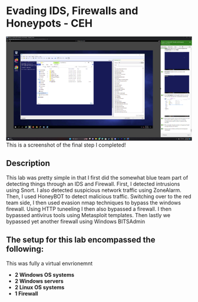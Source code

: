 <h1>Evading IDS, Firewalls and Honeypots - CEH</h1>


![Image Alt](https://github.com/DannyRRios/CEH-Lab-12/blob/e739e6e36aaabb4a034811c437fe9e5350c1eab9/Lab12-1.png)
This is a screenshot of the final step I completed! 

<h2>Description</h2>
This lab was pretty simple in that I first did the somewhat blue team part of detecting things through an IDS and Firewall. First, I detected intrusions using Snort. I also detected suspicious network traffic using ZoneAlarm. Then, I used HoneyBOT to detect malicious traffic. Switching over to the red team side, I then used evasion nmap techniques to bypass the windows firewall. Using HTTP tuneeling I then also bypassed a firewall. I then bypassed antivirus tools using Metasploit templates. Then lastly we bypassed yet another firewall using Windows BITSAdmin
<br />

<h2>The setup for this lab encompassed the following:</h2>
This was fully a virtual envrionemnt

- <b>2 Windows OS systems</b>
- <b>2 Windows servers</b>
- <b>2 Linux OS systems</b>
- <b>1 Firewall</b>
